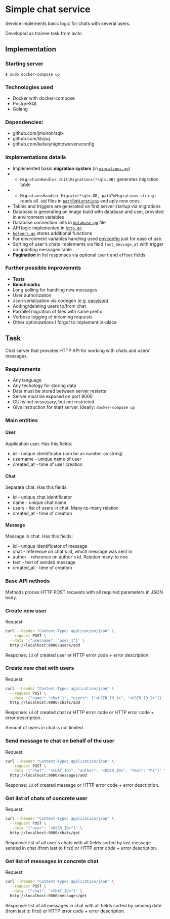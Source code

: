 # Simple chat service

Service implements basic logic for chats with several users.

Developed as trainee task from avito

## Implementation

### Starting server

```shell
$ sudo docker-compose up
```

### Technologies used 

* Docker with docker-compose
* PostgreSQL
* Golang

### Dependencies:

* github.com/jmoiron/sqlx
* github.com/lib/pq
* github.com/kelseyhightower/envconfig

### Implementations details

* Implemented basic **migration system** (in [`migrations.go`](src/migrations.go))
* * `MigrationHandler.InitiMigrations(*sqlx.DB)` generates migration table
* * `MigrationsHandler.Migrate(*sqlx.DB, pathToMigrations string)` reads all .sql files in [`pathToMigrations`](src/migrations/) and aply new ones.
* Tables and triggers are generated on first server startup via migrations
* Database is generating on image build with database and user, provided in environment variables
* Database connection inits in [`database.go`](src/database.go) file
* API logic implemented in [`http.go`](src/http.go)
* [`helpers.go`](src/helpers.go) stores additional functions
* For environment variables handling used [envconfig](https://github.com/kelseyhightower/envconfig) just for ease of use.
* Sorting of user's chats implements via field `last_message_at` with trigger on updating messages table
* **Pagination** in list responses via optional `count` and `offset` fields

### Further possible improvemnts

* **Tests**
* **Benchmarks**
* Long polling for handling new messages
* User authorization
* Json serialization via codegen (e.g. [easyjson](https://github.com/mailru/easyjson))
* Adding/deleting users to/from chat
* Parrallel migration of files with same prefix
* Verbose logging of incoming requests
* Other optimizations I forgot to implement in-place

## Task
Chat server that provides HTTP API for working with chats and users' messages.

### Requirements
* Any language
* Any techology for storing data
* Data must be stored between server restarts
* Server must be exposed on port 9000
* GUI is not nessesary, but not restricted.
* Give instruction for start server. Ideally: `docker-compose up`

### Main entities

#### User

Application user. Has this fields:

* id - unique identificator (can be as number as string)
* username - unique name of user
* created_at - time of user creation

#### Chat

Separate chat. Has this fields:

* id - unique chat identificator
* name - unique chat name
* users - list of users in chat. Many-to-many relation
* created_at - time of creation

#### Message

Message in chat. Has this fields:

* id - unique identificator of message
* chat - reference on chat's id, which message was sent in
* author - reference on author's id. Relation many-to one
* text - text of sended message
* created_at - time of creation

### Base API nethods

Methods proces HTTP POST requests with all required parameters in JSON body.

### Create new user

Request:

```bash
curl --header "Content-Type: application/json" \
  --request POST \
  --data '{"username": "user_1"}' \
  http://localhost:9000/users/add
```

Response: `id` of created user or HTTP error code + error description.

### Create new chat with users

Request:

```bash
curl --header "Content-Type: application/json" \
  --request POST \
  --data '{"name": "chat_1", "users": ["<USER_ID_1>", "<USER_ID_2>"]}' \
  http://localhost:9000/chats/add
```

Response: `id` of created chat or HTTP error code or HTTP error code + error description.

Amount of users in chat is not limited.

### Send message to chat on behalf of the user

Request:

```bash
curl --header "Content-Type: application/json" \
  --request POST \
  --data '{"chat": "<CHAT_ID>", "author": "<USER_ID>", "text": "hi"}' \
  http://localhost:9000/messages/add
```

Response: `id` of created message or HTTP error code + error description.

### Get list of chats of concrete user

Request:

```bash
curl --header "Content-Type: application/json" \
  --request POST \
  --data '{"user": "<USER_ID>"}' \
  http://localhost:9000/chats/get
```

Response: list of all user's chats with all fields sorted by last message sended in chat (from last to first) or HTTP error code + error description.

### Get list of messages in concrete chat

Request:

```bash
curl --header "Content-Type: application/json" \
  --request POST \
  --data '{"chat": "<CHAT_ID>"}' \
  http://localhost:9000/messages/get
```

Response: list of all messages in chat with all fields sorted by sending date (from last to first) or HTTP error code + error description.
